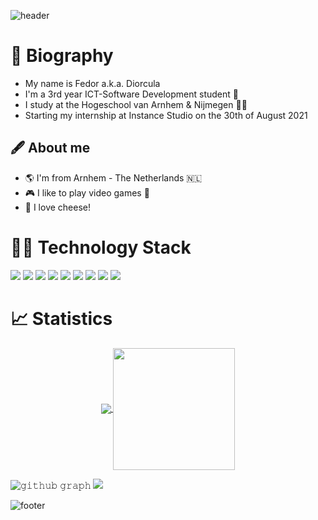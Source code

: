 ![header](https://capsule-render.vercel.app/api?height=250&type=waving&&color=112D4E&section=header&text=Welcome%20🖖!&fontColor=DBE2EF)

# 📓 Biography
- My name is Fedor a.k.a. Diorcula
- I'm a 3rd year ICT-Software Development student :robot:
- I study at the Hogeschool van Arnhem & Nijmegen :man_technologist:
- Starting my internship at Instance Studio on the 30th of August 2021

## 🖋️ About me 
- :earth_americas: I'm from Arnhem - The Netherlands 🇳🇱
- :video_game: I like to play video games :space_invader:
- :cheese: I love cheese!

# 👨‍💻 Technology Stack
![](https://img.shields.io/badge/OS-Linux-informational?style=flat&logo=Linux&logoColor=white&color=1e2c3a)
![](https://img.shields.io/badge/OS-Windows-informational?style=flat&logo=Windows&logoColor=white&color=1e2c3a)
![](https://img.shields.io/badge/Editor-Visual%20Studio%20Code-informational?style=flat&logo=Visual%20Studio%20Code&logoColor=white&color=1e2c3a)
![](https://img.shields.io/badge/Editor-IntelliJ%20IDEA-informational?style=flat&logo=IntelliJ%20IDEA&logoColor=white&color=1e2c3a)
![](https://img.shields.io/badge/Language-Java-informational?style=flat&logo=Java&logoColor=white&color=1e2c3a)
![](https://img.shields.io/badge/Language-Csharp-informational?style=flat&logo=Csharp&logoColor=white&color=1e2c3a)
![](https://img.shields.io/badge/Language-HTML/CSS-informational?style=flat&logo=HMTL&logoColor=white&color=1e2c3a)
![](https://img.shields.io/badge/Shell-Bash-informational?style=flat&logo=official-bash-logo&logoColor=white&color=1e2c3a)
![](https://img.shields.io/badge/Tools-MSSQLServer-informational?style=flat&logo=MSSQLServer&logoColor=white&color=1e2c3a)


# 📈 Statistics
<p align="center">
  <a href="https://github.com/diorcula">
    <img align="center" src="https://github-readme-stats.vercel.app/api?username=diorcula&show_icons=true&hide_border=true&title_color=DBE2EF&amp&icon_color=DBE2EF&amp&text_color=DBE2EF&amp&bg_color=112D4E&count_private=true&include_all_commits=true"/>
  </a>
  
  <a href="https://github.com/diorcula">
    <img align="center" height="195px" src="https://github-readme-stats.vercel.app/api/top-langs/?username=diorcula&text_color=DBE2EF&bg_color=112D4E&title_color=DBE2EF&langs_count=15&layout=compact&hide_border=true" />
  </a>
</p>
</details>

![𝚐𝚒𝚝𝚑𝚞𝚋 𝚐𝚛𝚊𝚙𝚑](https://activity-graph.herokuapp.com/graph?username=diorcula&theme=react-dark&hide_border=true&area=true)
<img src="https://wakatime.com/share/@ed4746a7-cb09-4f4d-827d-6878009e1cfd/44697ecb-ce72-4c2f-9f44-f6defecaa9a5.svg"></img>

![footer](https://capsule-render.vercel.app/api?type=waving&color=112D4E&section=footer)
